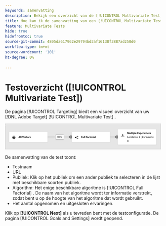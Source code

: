 ```yaml
---
keywords: samenvatting
description: Bekijk een overzicht van de [!UICONTROL Multivariate Test] (MVT) activiteit die een visueel overzicht van uw activiteit in  [!DNL Adobe Target] verstrekt.
title: Hoe kan ik de samenvatting van een [!UICONTROL Multivariate Test] (MVT) activiteit bekijken?
feature: Multivariate Tests
hide: true
hidefromtoc: true
source-git-commit: 4805da617962e29794bd3af16138f3887ad250d0
workflow-type: tm+mt
source-wordcount: '101'
ht-degree: 0%

---
```


# Testoverzicht ([!UICONTROL Multivariate Test])

De pagina [!UICONTROL Targeting] biedt een visueel overzicht van uw [!DNL Adobe Target] [!UICONTROL Multivariate Test] .

![ de summiere dialoogdoos van de Test ](/help/main/c-activities/c-multivariate-testing/t-create-multivariate-test/assets/summary-new.png)

De samenvatting van de test toont:

* Testnaam
* URL
* Publiek: Klik op het publiek om een ander publiek te selecteren in de lijst met beschikbare soorten publiek.
* Algorithm: Het enige beschikbare algoritme is [!UICONTROL Full Factorial] . De naam van het algoritme wordt ter informatie verstrekt, zodat bent u op de hoogte van het algoritme dat wordt gebruikt.
* Het aantal opgenomen en uitgesloten ervaringen.

Klik op **[!UICONTROL Next]** als u tevreden bent met de testconfiguratie. De pagina [!UICONTROL Goals and Settings] wordt geopend.
